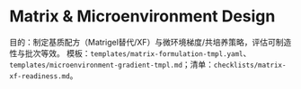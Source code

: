 # Matrix & Microenvironment Design

目的：制定基质配方（Matrigel替代/XF）与微环境梯度/共培养策略，评估可制造性与批次等效。
模板：`templates/matrix-formulation-tmpl.yaml`、`templates/microenvironment-gradient-tmpl.md`；清单：`checklists/matrix-xf-readiness.md`。
